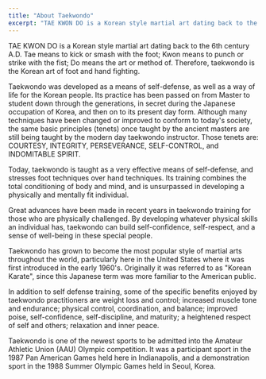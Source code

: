 ```yaml
---
title: "About Taekwondo"
excerpt: "TAE KWON DO is a Korean style martial art dating back to the 6th century A.D. Tae means to kick or smash with the foot; Kwon means to punch or strike with the fist; Do means the art or method of. "
---
```

TAE KWON DO is a Korean style martial art dating back to the 6th century A.D. Tae means to kick or smash with the foot; Kwon means to punch or strike with the fist; Do means the art or method of. Therefore, taekwondo is the Korean art of foot and hand fighting. 


Taekwondo was developed as a means of self-defense, as well as a way of life for the Korean people. Its practice has been passed on from Master to student down through the generations, in secret during the Japanese occupation of Korea, and then on to its present day form. Although many techniques have been changed or improved to conform to today's society, the same basic principles (tenets) once taught by the ancient masters are still being taught by the modern day taekwondo instructor. Those tenets are: COURTESY, INTEGRITY, PERSEVERANCE, SELF-CONTROL, and INDOMITABLE SPIRIT. 


Today, taekwondo is taught as a very effective means of self-defense, and stresses foot techniques over hand techniques. Its training combines the total conditioning of body and mind, and is unsurpassed in developing a physically and mentally fit individual. 


Great advances have been made in recent years in taekwondo training for those who are physically challenged. By developing whatever physical skills an individual has, taekwondo can build self-confidence, self-respect, and a sense of well-being in these special people. 


Taekwondo has grown to become the most popular style of martial arts throughout the world, particularly here in the United States where it was first introduced in the early 1960's. Originally it was referred to as "Korean Karate", since this Japanese term was more familiar to the American public. 


In addition to self defense training, some of the specific benefits enjoyed by taekwondo practitioners are weight loss and control; increased muscle tone and endurance; physical control, coordination, and balance; improved poise, self-confidence, self-discipline, and maturity; a heightened respect of self and others; relaxation and inner peace. 


Taekwondo is one of the newest sports to be admitted into the Amateur Athletic Union (AAU) Olympic competition. It was a participant sport in the 1987 Pan American Games held here in Indianapolis, and a demonstration sport in the 1988 Summer Olympic Games held in Seoul, Korea.